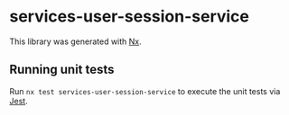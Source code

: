 # services-user-session-service

This library was generated with [Nx](https://nx.dev).

## Running unit tests

Run `nx test services-user-session-service` to execute the unit tests via [Jest](https://jestjs.io).
